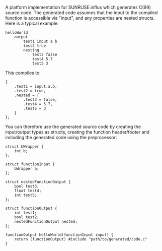 A platform implementation for SUNRUSE.influx which generates C(99) source code.  The generated code assumes that the input to the compiled function is accessible via "input", and any properties are nested structs.  Here is a typical example:

    helloWorld
	    output 
			test1 input a b
			test2 true
			nesting
				test3 false
				test4 5.7
				test5 3
				
This compiles to:

    {
		.test1 = input.a.b,
		.test2 = true,
		.nested = {
			.test3 = false,
			.test4 = 5.7,
			.test5 = 3
		}
	};
	
You can therefore use the generated source code by creating the input/output types as structs, creating the function header/footer and including the generated code using the preprocessor:

	struct bWrapper {
		int b;
	};

	struct functionInput {
		bWrapper a;
	};

	struct nestedFunctionOutput {
		bool test3;
		float test4;
		int test5;
	};

	struct functionOutput {
		int test1;
		bool test2;
		nestedFunctionOutput nested;
	};

	functionOutput helloWorld(functionInput input) {
		return (functionOutput) #include "path/to/generated/code.c"
	}